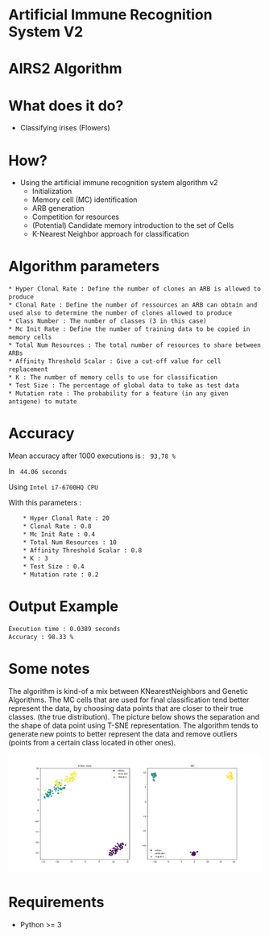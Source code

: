 # Artificial Immune Recognition System V2
# AIRS2 Algorithm

# What does it do?
* Classifying irises (Flowers)

# How?
* Using the artificial immune recognition system algorithm v2
    * Initialization
    * Memory cell (MC) identification
    * ARB generation 
    * Competition for resources
    * (Potential) Candidate memory introduction to the set of Cells 
    * K-Nearest Neighbor approach for classification

# Algorithm parameters
    * Hyper Clonal Rate : Define the number of clones an ARB is allowed to produce
    * Clonal Rate : Define the number of ressources an ARB can obtain and used also to determine the number of clones allowed to produce
    * Class Number : The number of classes (3 in this case)
    * Mc Init Rate : Define the number of training data to be copied in memory cells 
    * Total Num Resources : The total number of resources to share between ARBs
    * Affinity Threshold Scalar : Give a cut-off value for cell replacement
    * K : The number of memory cells to use for classification
    * Test Size : The percentage of global data to take as test data
    * Mutation rate : The probability for a feature (in any given antigene) to mutate
    
# Accuracy
Mean accuracy after 1000 executions is : ``` 93,78 %```

In ``` 44.06 seconds```

Using ```Intel i7-6700HQ CPU```

With this parameters :
```
    * Hyper Clonal Rate : 20
    * Clonal Rate : 0.8
    * Mc Init Rate : 0.4 
    * Total Num Resources : 10
    * Affinity Threshold Scalar : 0.8
    * K : 3
    * Test Size : 0.4
    * Mutation rate : 0.2
```

# Output Example
```
Execution time : 0.0389 seconds
Accuracy : 98.33 %
``` 

# Some notes 
The algorithm is kind-of a mix between KNearestNeighbors and Genetic Algorithms. The MC cells that are used for final 
classification tend better represent the data, by choosing data points that are closer to their true classes.
(the true distribution).
The picture below shows the separation and the shape of data point using T-SNE representation. The algorithm tends to 
generate new points to better represent the data and remove outliers (points from a certain class located in other ones).

![alt text](https://github.com/AghilesAzzoug/Artificial-Immune-System/blob/master/tsne.png)
 

# Requirements

* Python >= 3


